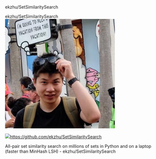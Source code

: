 ekzhu/SetSimilaritySearch

ekzhu/SetSimilaritySearch
![](../_resources/df3484cc002f27e8dc76cbceb6653270.png)

![](../_resources/7f969f62ee272a3be19966806fff4ad5.png)https://github.com/ekzhu/SetSimilaritySearch

All-pair set similarity search on millions of sets in Python and on a laptop (faster than MinHash LSH) - ekzhu/SetSimilaritySearch